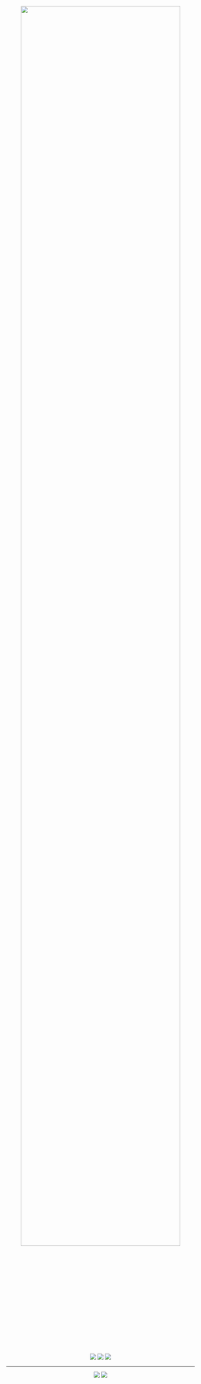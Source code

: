 <p align="center">
<img width="92%" src="https://raw.githubusercontent.com/RobethX/RobethX/master/profile-summary-card-output/default/0-profile-details.svg">
</br>

<img height="auto" src="https://raw.githubusercontent.com/RobethX/RobethX/master/profile-summary-card-output/default/1-repos-per-language.svg">
<img height="auto" src="https://raw.githubusercontent.com/RobethX/RobethX/master/profile-summary-card-output/default/2-most-commit-language.svg">
<img height="auto" src="https://raw.githubusercontent.com/RobethX/RobethX/master/profile-summary-card-output/default/3-stats.svg">
</br>
</p>

---

<p align="center">
<a href="https://www.linkedin.com/in/RobChio/"><img src="https://img.shields.io/badge/LinkedIn-%230077B5.svg?&logo=linkedin&logoColor=white"/></a>
<a href="https://paypal.me/RobChiocchio"><img src="https://img.shields.io/badge/PayPal-%230079C1?logo=PayPal"/></a>
</p>


<!--
### Hi there 👋

**RobethX/RobethX** is a ✨ _special_ ✨ repository because its `README.md` (this file) appears on your GitHub profile.

Here are some ideas to get you started:

- 🔭 I’m currently working on ...
- 🌱 I’m currently learning ...
- 👯 I’m looking to collaborate on ...
- 🤔 I’m looking for help with ...
- 💬 Ask me about ...
- 📫 How to reach me: ...
- 😄 Pronouns: ...
- ⚡ Fun fact: ...

<span style="font-famiily:Roboto; text-align:center;"><span style="color:#666666;">Made with :heart: in </span>**New Haven**</span>

-->
